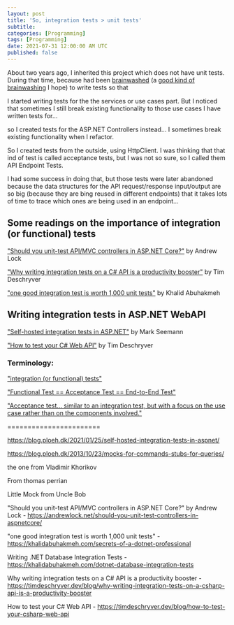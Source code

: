 ```yaml
---
layout: post
title: 'So, integration tests > unit tests'
subtitle: 
categories: [Programming]
tags: [Programming]
date: 2021-07-31 12:00:00 AM UTC
published: false
---
```


<!-- July 15, 2021  5:00 AM Philippine Time -->

About two years ago, I inherited this project which does not have unit tests. During that time, because had been [brainwashed](/memorabilia/quotes/tdd/) (a [good kind of brainwashing](https://www.nikiflorica.com/post/the-hammering-process-too-hard-too-soft-or-just-right) I hope) to write tests so that 


I started writing tests for the the services or use cases part. But I noticed that sometimes I still break existing functionality to those use cases I have written tests for... 

so I created tests for the ASP.NET Controllers instead... I sometimes break existing functionality when I refactor.

So I created tests from the outside, using HttpClient. I was thinking that that ind of test is called acceptance tests, but I was not so sure, so I called them API Endpoint Tests.

I had some success in doing that, but those tests were later abandoned because the data structures for the API request/response input/output are so big (because they are bing reused in different endpoints) that it takes lots of time to trace which ones are being used in an endpoint...






## Some readings on the importance of integration (or functional) tests

["Should you unit-test API/MVC controllers in ASP.NET Core?"](https://andrewlock.net/should-you-unit-test-controllers-in-aspnetcore/) by Andrew Lock

["Why writing integration tests on a C# API is a productivity booster"](https://timdeschryver.dev/blog/why-writing-integration-tests-on-a-csharp-api-is-a-productivity-booster) by Tim Deschryver

["one good integration test is worth 1,000 unit tests"](https://khalidabuhakmeh.com/secrets-of-a-dotnet-professional) by Khalid Abuhakmeh



## Writing integration tests in ASP.NET WebAPI

["Self-hosted integration tests in ASP.NET"](https://blog.ploeh.dk/2021/01/25/self-hosted-integration-tests-in-aspnet/) by Mark Seemann

["How to test your C# Web API"](https://timdeschryver.dev/blog/how-to-test-your-csharp-web-api) by Tim Deschryver



### Terminology:

["integration (or functional) tests"](https://timdeschryver.dev/blog/why-writing-integration-tests-on-a-csharp-api-is-a-productivity-booster)

["Functional Test == Acceptance Test == End-to-End Test"](https://www.obeythetestinggoat.com/book/chapter_02_unittest.html)

["Acceptance test... similar to an integration test, but with a focus on the use case rather than on the components involved."](http://www.getlaura.com/testing-unit-vs-integration-vs-regression-vs-acceptance/)



=======================






https://blog.ploeh.dk/2021/01/25/self-hosted-integration-tests-in-aspnet/


https://blog.ploeh.dk/2013/10/23/mocks-for-commands-stubs-for-queries/


the one from Vladimir Khorikov

From thomas perrian



Little Mock from Uncle Bob





"Should you unit-test API/MVC controllers in ASP.NET Core?" by Andrew Lock - https://andrewlock.net/should-you-unit-test-controllers-in-aspnetcore/

"one good integration test is worth 1,000 unit tests" - https://khalidabuhakmeh.com/secrets-of-a-dotnet-professional

Writing .NET Database Integration Tests - https://khalidabuhakmeh.com/dotnet-database-integration-tests




Why writing integration tests on a C# API is a productivity booster - https://timdeschryver.dev/blog/why-writing-integration-tests-on-a-csharp-api-is-a-productivity-booster


How to test your C# Web API - https://timdeschryver.dev/blog/how-to-test-your-csharp-web-api